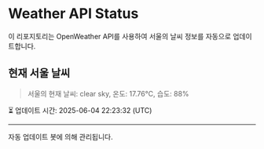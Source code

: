 
# Weather API Status

이 리포지토리는 OpenWeather API를 사용하여 서울의 날씨 정보를 자동으로 업데이트합니다.

## 현재 서울 날씨
> 서울의 현재 날씨: clear sky, 온도: 17.76°C, 습도: 88%

⏳ 업데이트 시간: 2025-06-04 22:23:32 (UTC)

---
자동 업데이트 봇에 의해 관리됩니다.
